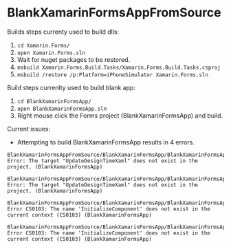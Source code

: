 # BlankXamarinFormsAppFromSource

Builds steps currenty used to build dlls:
1. `cd Xamarin.Forms/`
2. `open Xamarin.Forms.sln`
3. Wait for nuget packages to be restored.
4. `msbuild Xamarin.Forms.Build.Tasks/Xamarin.Forms.Build.Tasks.csproj`
5. `msbuild /restore /p:Platform=iPhoneSimulator Xamarin.Forms.sln`

Build steps currenlty used to build blank app:
1. `cd BlankXamarinFormsApp/`
2. `open BlankXamarinFormsApp.sln`
3. Right mouse click the Forms project (BlankXamarinFormsApp) and build.

Current issues: 
- Attempting to build BlankXamarinFormsApp results in 4 errors.
```
BlankXamarinFormsAppFromSource/BlankXamarinFormsApp/BlankXamarinFormsApp/App.xaml: Error: The target "UpdateDesignTimeXaml" does not exist in the project. (BlankXamarinFormsApp)

BlankXamarinFormsAppFromSource/BlankXamarinFormsApp/BlankXamarinFormsApp/MainPage.xaml: Error: The target "UpdateDesignTimeXaml" does not exist in the project. (BlankXamarinFormsApp)

BlankXamarinFormsAppFromSource/BlankXamarinFormsApp/BlankXamarinFormsApp/MainPage.xaml.cs(13,13): Error CS0103: The name 'InitializeComponent' does not exist in the current context (CS0103) (BlankXamarinFormsApp)

BlankXamarinFormsAppFromSource/BlankXamarinFormsApp/BlankXamarinFormsApp/App.xaml.cs(13,13): Error CS0103: The name 'InitializeComponent' does not exist in the current context (CS0103) (BlankXamarinFormsApp)
```